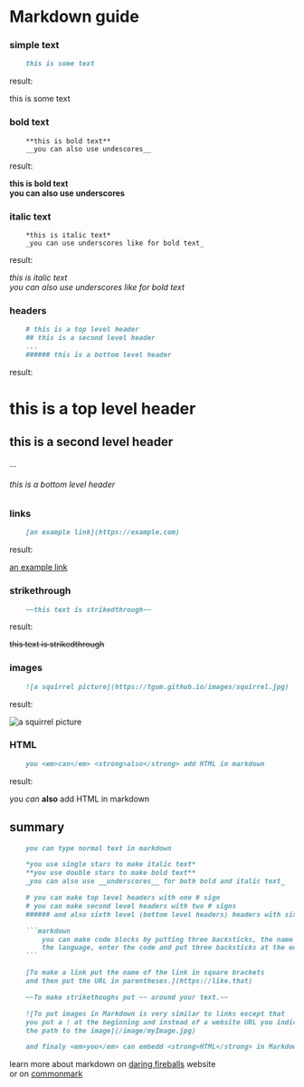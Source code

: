 <title>Markdown guide</title>
<link rel="stylesheet" href="/static/style.css">

# Markdown guide

### simple text
```markdown
	this is some text
```

result:

this is some text

### bold text

```
	**this is bold text**
	__you can also use undescores__
```

result:

**this is bold text**     
__you can also use underscores__     

### italic text

```
	*this is italic text*
	_you can use underscores like for bold text_
```

result:

*this is italic text*     
_you can also use underscores like for bold text_     

### headers

```markdown
	# this is a top level header
	## this is a second level header
	...
	###### this is a bottom level header
```

result:

# this is a top level header
## this is a second level header
...
###### this is a bottom level header

### links

```markdown
	[an example link](https://example.com)
```

result:

[an example link](https://example.com)

### strikethrough

```markdown
	~~this text is strikedthrough~~
```

result:

~~this text is strikedthrough~~

### images

```markdown
	![a squirrel picture](https://tgum.github.io/images/squirrel.jpg)
```

result:

![a squirrel picture](https://tgum.github.io/images/squirrel.jpg)

### HTML

```markdown
	you <em>can</em> <strong>also</strong> add HTML in markdown
```

result:

you <em>can</em> <strong>also</strong> add HTML in markdown

## summary

```markdown
	you can type normal text in markdown

	*you use single stars to make italic text*
	**you use double stars to make bold text**
	_you can also use __underscores__ for both bold and italic text_

	# you can make top level headers with one # sign
	# you can make second level headers with two # signs
	###### and also sixth level (bottom level headers) headers with six hash (#) signs

	```markdown
		you can make code blocks by putting three backsticks, the name of     
		the language, enter the code and put three backsticks at the end
	```

	[To make a link put the name of the link in square brackets     
	and then put the URL in parentheses.](https://like.that)

	~~To make strikethoughs put ~~ around your text.~~

	![To put images in Markdown is very similar to links except that     
	you put a ! at the beginning and instead of a website URL you indicate    
	the path to the image](/image/myImage.jpg)

	and finaly <em>you</em> can embedd <strong>HTML</strong> in Markdown.
```

learn more about markdown on [daring fireballs](https://daringfireball.net/projects/markdown/) website     
or on [commonmark](https://commonmark.org/)
